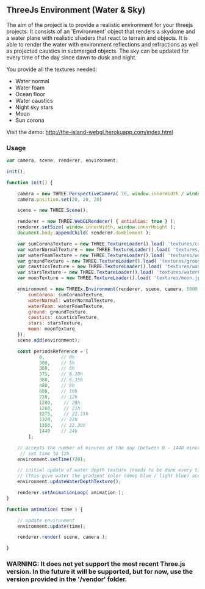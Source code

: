 ## ThreeJs Environment (Water & Sky)

The aim of the project is to provide a realistic environment for your threejs projects. It consists of an 'Environment' object that renders a skydome and a water plane with realistic shaders that react to terrain and objects.
It is able to render the water with environment reflections and refractions as well as projected caustics in submerged objects. The sky can be updated for every time of the day since dawn to dusk and night.

You provide all the textures needed:
* Water normal
* Water foam
* Ocean floor
* Water caustics
* Night sky stars
* Moon
* Sun corona

Visit the demo: http://the-island-webgl.herokuapp.com/index.html

### Usage

```javascript
var camera, scene, renderer, environment;

init();

function init() {

	camera = new THREE.PerspectiveCamera( 70, window.innerWidth / window.innerHeight, 0.01, 10 );
	camera.position.set(20, 20, 20)

	scene = new THREE.Scene();

	renderer = new THREE.WebGLRenderer( { antialias: true } );
	renderer.setSize( window.innerWidth, window.innerHeight );
	document.body.appendChild( renderer.domElement );

    var sunCoronaTexture = new THREE.TextureLoader().load( 'textures/corona.png' );
    var waterNormalTexture = new THREE.TextureLoader().load( 'textures/waterNormal.png' );
    var waterFoamTexture = new THREE.TextureLoader().load( 'textures/waterFoam.png' );
    var groundTexture = new THREE.TextureLoader().load( 'textures/ground.png' );
    var causticsTexture = new THREE.TextureLoader().load( 'textures/waterCaustics.png' );
    var starsTexture = new THREE.TextureLoader().load( 'textures/waterFoam.jpg' );
    var moonTexture = new THREE.TextureLoader().load( 'textures/moon.jpg' );

    environment = new THREEx.Environment(renderer, scene, camera, 5000, 100, 0, -100, {
        sunCorona: sunCoronaTexture,
        waterNormal: waterNormalTexture,
        waterFoam: waterFoamTexture,
        ground: groundTexture,
        caustics: causticsTexture,
        stars: starsTexture,
        moon: moonTexture
    });
    scene.add(environment);

    const periodsReference = [
            0,      // 0h
            300,    // 5h
            360,    // 6h
            375,    // 6.30h
            380,    // 6.35h
            480,    // 8h
            600,    // 10h
            720,    // 12h
            1200,    // 20h
            1260,    // 21h
            1275,    // 21.15h
            1320,   // 22h
            1350,   // 22.30h
            1440    // 24h
        ];

    // accepts the number of minutes of the day (between 0 - 1440 minutes) (0h - 24h)
     // set time to 12h
    environment.setTime(720);

    // initial update of water depth texture (needs to be done every time new terrain static objects are added to the scene)
    // (This give water the gradient color (deep blue / light blue) according to the depth of the ocean floor bellow)
    environment.updateWaterDepthTexture();

    renderer.setAnimationLoop( animation );
}

function animation( time ) {

    // update environment
    environment.update(time);

    renderer.render( scene, camera );

}
```



### WARNING: It does not yet support the most recent Three.js version. In the future it will be supported, but for now, use the version provided in the '/vendor' folder. 
